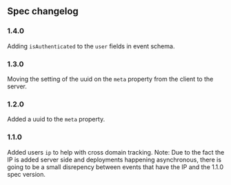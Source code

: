## Spec changelog

### 1.4.0
Adding `isAuthenticated` to the `user` fields in event schema.

### 1.3.0
Moving the setting of the uuid on the `meta` property from the client to the server.

### 1.2.0
Added a uuid to the `meta` property.

### 1.1.0
Added users `ip` to help with cross domain tracking. Note: Due to the fact the IP is added server side and deployments happening asynchronous, there is going to be a small disrepency between events that have the IP and the 1.1.0 spec version.
